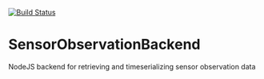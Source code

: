 [![Build Status](https://app.travis-ci.com/Saknet/SensorObservationBackend.svg?branch=main)](https://app.travis-ci.com/Saknet/SensorObservationBackend)

# SensorObservationBackend
NodeJS backend for retrieving and timeserializing sensor observation data
